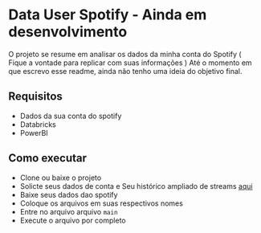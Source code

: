 # Data User Spotify - Ainda em desenvolvimento

O projeto se resume em analisar os dados da minha conta do Spotify ( Fique a vontade para replicar com suas informações )
Até o momento em que escrevo esse readme, ainda não tenho uma ideia do objetivo final.

## Requisitos

- Dados da sua conta do spotify
- Databricks
- PowerBI

## Como executar

- Clone ou baixe o projeto
- Solicte seus dados de conta e Seu histórico ampliado de streams [aqui](https://www.spotify.com/account/privacy/)
- Baixe seus dados dao spotify
- Coloque os arquivos em suas respectivos nomes
- Entre no arquivo arquivo `main`
- Execute o arquivo por completo